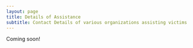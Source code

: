```yaml
---
layout: page
title: Details of Assistance
subtitle: Contact Details of various organizations assisting victims
---
```


Coming soon!